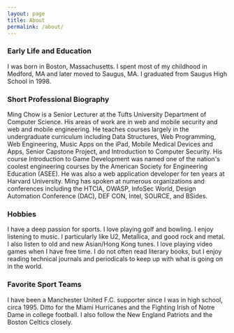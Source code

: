 ```yaml
---
layout: page
title: About
permalink: /about/
---
```


### Early Life and Education
I was born in Boston, Massachusetts. I spent most of my childhood in Medford, MA and later moved to Saugus, MA.  I graduated from Saugus High School in 1998.

### Short Professional Biography
Ming Chow is a Senior Lecturer at the Tufts University Department of Computer Science. His areas of work are in web and mobile security and web and mobile engineering. He teaches courses largely in the undergraduate curriculum including Data Structures, Web Programming, Web Engineering, Music Apps on the iPad, Mobile Medical Devices and Apps, Senior Capstone Project, and Introduction to Computer Security. His course Introduction to Game Development was named one of the nation's coolest engineering courses by the American Society for Engineering Education (ASEE). He was also a web application developer for ten years at Harvard University. Ming has spoken at numerous organizations and conferences including the HTCIA, OWASP, InfoSec World, Design Automation Conference (DAC), DEF CON, Intel, SOURCE, and BSides.

### Hobbies
I have a deep passion for sports.  I love playing golf and bowling.  I enjoy listening to music.  I particularly like U2, Metallica, and good rock and metal.  I also listen to old and new Asian/Hong Kong tunes.  I love playing video games when I have free time.  I do not often read literary books, but I enjoy reading technical journals and periodicals to keep up with what is going on in the world.

### Favorite Sport Teams
I have been a Manchester United F.C. supporter since I was in high school, circa 1995.  Ditto for the Miami Hurricanes and the Fighting Irish of Notre Dame in college football.  I also follow the New England Patriots and the Boston Celtics closely.